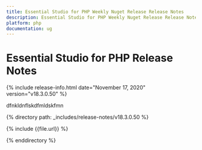 ```yaml
---
title: Essential Studio for PHP Weekly Nuget Release Release Notes  
description: Essential Studio for PHP Weekly Nuget Release Release Notes  
platform: php
documentation: ug
---
```


# Essential Studio for PHP  Release Notes  

{% include release-info.html date="November 17, 2020"  version="v18.3.0.50" %} 

dfnkldnflskdfmldskfmn

{% directory path: _includes/release-notes/v18.3.0.50 %}

{% include {{file.url}} %}

{% enddirectory %}